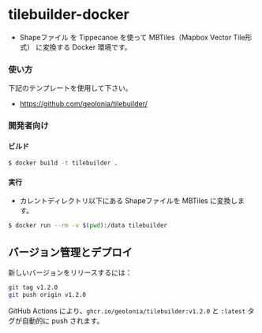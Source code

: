 # tilebuilder-docker

- Shapeファイル を Tippecanoe を使って MBTiles（Mapbox Vector Tile形式） に変換する Docker 環境です。  

### 使い方

下記のテンプレートを使用して下さい。
- https://github.com/geolonia/tilebuilder/

### 開発者向け

#### ビルド

```bash
$ docker build -t tilebuilder .
```

#### 実行

- カレントディレクトリ以下にある Shapeファイルを MBTiles に変換します。

```bash
$ docker run --rm -v $(pwd):/data tilebuilder
```

## バージョン管理とデプロイ

新しいバージョンをリリースするには：

```bash
git tag v1.2.0
git push origin v1.2.0
```

GitHub Actions により、`ghcr.io/geolonia/tilebuilder:v1.2.0` と `:latest` タグが自動的に push されます。
